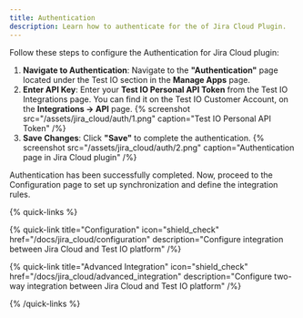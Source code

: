 ```yaml
---
title: Authentication
description: Learn how to authenticate for the of Jira Cloud Plugin.
---
```


Follow these steps to configure the Authentication for Jira Cloud plugin:

1. **Navigate to Authentication**: Navigate to the **"Authentication"** page located under the Test IO section in the **Manage Apps** page.
2. **Enter API Key**: Enter your **Test IO Personal API Token** from the Test IO Integrations page. You can find it on the Test IO Customer Account, on the **Integrations -> API** page.
   {% screenshot src="/assets/jira_cloud/auth/1.png" caption="Test IO Personal API Token" /%}
3. **Save Changes**: Click **"Save"** to complete the authentication.
   {% screenshot src="/assets/jira_cloud/auth/2.png" caption="Authentication page in Jira Cloud plugin" /%}

Authentication has been successfully completed. Now, proceed to the Configuration page to set up synchronization and define the integration rules.

{% quick-links %}

{% quick-link title="Configuration" icon="shield_check"
href="/docs/jira_cloud/configuration"
description="Configure integration between Jira Cloud and Test IO platform" /%}

{% quick-link title="Advanced Integration" icon="shield_check"
href="/docs/jira_cloud/advanced_integration"
description="Configure two-way integration between Jira Cloud and Test IO platform" /%}

{% /quick-links %}

